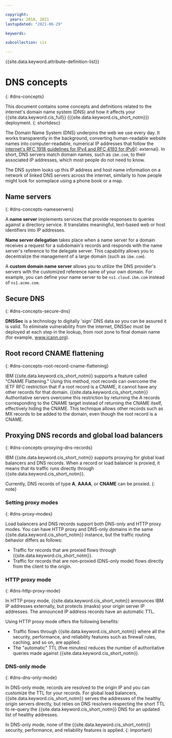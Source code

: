 ```yaml
---

copyright:
  years: 2018, 2021
lastupdated: "2021-06-29"

keywords:

subcollection: cis

---
```


{{site.data.keyword.attribute-definition-list}}

# DNS concepts
{: #dns-concepts}

This document contains some concepts and definitions related to the internet's domain name system (DNS) and how it affects your {{site.data.keyword.cis_full}} ({{site.data.keyword.cis_short_notm}}) deployment.
{: shortdesc}

The Domain Name System (DNS) underpins the web we use every day. It works transparently in the background, converting human-readable website names into computer-readable, numerical IP addresses that follow the [internet's RFC 1918 guidelines for IPv4 and RFC 4193 for IPv6](https://en.wikipedia.org/wiki/Private_network){: external}. In short, DNS servers match domain names, such as `ibm.com`, to their associated IP addresses, which most people do not need to know.

The DNS system looks up this IP address and host name information on a network of linked DNS servers across the internet, similarly to how people might look for someplace using a phone book or a map.

## Name servers
{: #dns-concepts-nameservers}

A **name server** implements services that provide responses to queries against a directory service. It translates meaningful, text-based web or host identifiers into IP addresses.

**Name server delegation** takes place when a name server for a domain receives a request for a subdomain's records and responds with the name server's reference to the delegate server. This capability allows you to decentralize the management of a large domain (such as `ibm.com`).

A **custom domain name server** allows you to utilize the DNS provider's servers with the customized reference name of your own domain. For example, you can define your name server to be `ns1.cloud.ibm.com` instead of `ns1.acme.com`.

## Secure DNS
{: #dns-concepts-secure-dns}

**DNSSec** is a technology to digitally 'sign' DNS data so you can be assured it is valid. To eliminate vulnerability from the internet, DNSSec must be deployed at each step in the lookup, from root zone to final domain name (for example, www.icann.org).

## Root record CNAME flattening
{: #dns-concepts-root-record-cname-flattening}

IBM {{site.data.keyword.cis_short_notm}} supports a feature called "CNAME Flattening." Using this method, root records can overcome the IETF RFC restriction that if a root record is a CNAME, it cannot have any other records for that domain. {{site.data.keyword.cis_short_notm}} Authoritative servers overcome this restriction by returning the A records corresponding to the CNAME target instead of returning the CNAME itself, effectively hiding the CNAME. This technique allows other records such as MX records to be added to the domain, even though the root record is a CNAME.

## Proxying DNS records and global load balancers
{: #dns-concepts-proxying-dns-records}

IBM {{site.data.keyword.cis_short_notm}} supports proxying for global load balancers and DNS records. When a record or load balancer is proxied, it means that its traffic runs directly through {{site.data.keyword.cis_short_notm}}. 

Currently, DNS records of type **A**, **AAAA**, or **CNAME** can be proxied.
{: note}

### Setting proxy modes
{: #dns-proxy-modes}

Load balancers and DNS records support both DNS-only and HTTP proxy modes. You can have HTTP proxy and DNS-only domains in the same {{site.data.keyword.cis_short_notm}} instance, but the traffic routing behavior differs as follows:

* Traffic for records that are proxied flows through {{site.data.keyword.cis_short_notm}}.
* Traffic for records that are non-proxied (DNS-only mode) flows directly from the client to the origin. 

### HTTP proxy mode
{: #dns-http-proxy-mode}

In HTTP proxy mode, {{site.data.keyword.cis_short_notm}} announces IBM IP addresses externally, but protects (masks) your origin server IP addresses. The announced IP address records have an automatic TTL.

Using HTTP proxy mode offers the following benefits:

* Traffic flows through {{site.data.keyword.cis_short_notm}} where all the security, performance, and reliability features such as firewall rules, caching, and so on, are applied.
* The "automatic" TTL (five minutes) reduces the number of authoritative queries made against {{site.data.keyword.cis_short_notm}}. 

### DNS-only mode
{: #dns-dns-only-mode}

In DNS-only mode, records are resolved to the origin IP and you can customize the TTL for your records. For global load balancers, {{site.data.keyword.cis_short_notm}} serves the addresses of the healthy origin servers directly, but relies on DNS resolvers respecting the short TTL to re-query the {{site.data.keyword.cis_short_notm}} DNS for an updated list of healthy addresses.

In DNS-only mode, none of the {{site.data.keyword.cis_short_notm}} security, performance, and reliability features is applied.
{: important}


